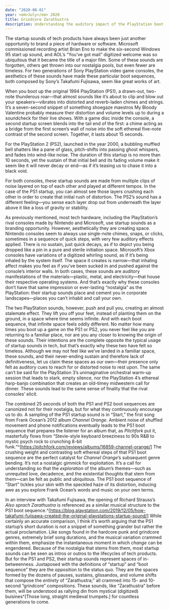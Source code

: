 ```yaml
---
date: "2020-08-01"
year: <em>July</em> 2020
title: Grindcore Zarathustra
description: Understanding the auditory impact of the PlayStation boot sequence.
---
```


The startup sounds of tech products have always been just another opportunity to brand a piece of hardware or software. Microsoft commissioned recording artist Brian Eno to make the six-second Windows 95 start up sound, and AOL’s “You’ve got mail” digitized welcome was so ubiquitous that it became the title of a major film. Some of these sounds are forgotten, others get thrown into our nostalgia pools, but even fewer are timeless. For two generations of Sony PlayStation video game consoles, the aesthetics of these sounds have made these particular boot sequences, both composed by Sony’s Takafumi Fujisawa, seem like great works of art.

When you boot up the original 1994 PlayStation (PS1), a drawn-out, two-note thunderous roar—that almost sounds like it’s about to clip and blow out your speakers—vibrates into distorted and reverb-laden chimes and strings. It’s a seven-second snippet of something shoegaze maestros My Bloody Valentine probably measure their distortion and volume levels up to during a soundcheck for their live shows. With a game disc inside the console, a second startup screen blends into the tail end of the first: a chime acting as a bridge from the first screen’s wall of noise into the soft ethereal five-note contrast of the second screen. Together, it lasts about 15 seconds.

For the PlayStation 2 (PS2), launched in the year 2000, a bubbling muffled bell shatters like a pane of glass, pitch-shifts into passing ghost whispers, and fades into wind-like noise. The duration of this startup is no more than 10 seconds, yet the sustain of that initial bell and its fading volume make it seem like it will never decay or end—as if it’s teasing us to chase it into a black void. 

For both consoles, these startup sounds are made from multiple clips of noise layered on top of each other and played at different tempos. In the case of the PS1 startup, you can almost see those layers crushing each other in order to create that initial rush of distortion. The PS2’s sound has a different feeling—you sense each layer drop out from underneath the layer above it like a loss of gravity or stability.

As previously mentioned, most tech hardware, including the PlayStation’s rival consoles made by Nintendo and Microsoft, use startup sounds as a branding opportunity. However, aesthetically they are creating space. Nintendo consoles seem to always use single-note chimes, snaps, or clicks, sometimes in a sequence of quick steps, with very few auditory effects applied. There is no sustain, just quick decays, as if to depict you being dropped like a pin in a pure and sterile initiation space. Microsoft’s Xbox consoles have variations of a digitized whirling sound, as if it’s being inhaled by the system itself. The space it creates is narrow—that inhaling affect makes you feel as if you’ve been sucked in and pushed against the console’s interior walls. In both cases, these sounds are auditory manifestations of the materials—plastic, metal, and electricity—that house their respective operating systems. And that’s exactly why these consoles don’t have that same impression or ever-lasting “nostalgia” as the PlayStation: their startup sounds place and cement you in corporate landscapes—places you can’t inhabit and call your own.

The two PlayStation sounds, however, push and pull you, creating an almost stalemate effect. They lift you off your feet, instead of planting them on the ground, in a space where time seems infinite. And with each boot sequence, that infinite space feels oddly different. No matter how many times you boot up a game on the PS1 or PS2, you never feel like you are returning to a familiar place, nor are you any closer to knowing the origin of these sounds. Their intentions are the complete opposite the typical usage of startup sounds in tech, but that’s exactly why these two have felt so timeless. Although we may not feel like we’ve landed in a familiar space, these sounds, and their never-ending sustain and therefore lack of definitiveness, let us claim these spaces as our own—their presence only felt as auditory cues to reach for or distorted noise to rest upon. The same can’t be said for the PlayStation 3’s unimaginative orchestral warm-up session that leads to stark, empty silence, nor the PlayStation 4’s ethereal harp-banjo combination that creates an old-timey midwestern call for dinner. These sounds lead to the same sense of finality that the rival consoles’ elicit. 

The combined 25 seconds of both the PS1 and PS2 boot sequences are canonized not for their nostalgia, but for what they continuously encourage us to do. A sampling of the PS1 startup sound is in “Start,” the first song from Frank Ocean’s 2012 album *Channel Orange*. Ambient noise of shuffled movement and phone notifications eventually leads to the PS1 boot sequence that prepares the listener for an album that, as *Pitchfork* put it, masterfully flows from “Stevie-style keyboard breeziness to 90s R&B to mystic psych rock to crunching 8-bit funk.”^[https://pitchfork.com/reviews/albums/16859-channel-orange/] The crushing weight and contrasting soft ethereal steps of that PS1 boot sequence are the perfect catalyst for *Channel Orange*’s subsequent genre bending. It’s not a nostalgic gimmick for exploitation. It’s a call for understanding so that the *exploration* of the album’s themes—such as unrequited love, decadence, and the existential thoughts that stem from them—can be felt as public and ubiquitous. The PS1 boot sequence of “Start” tickles your skin with the speckled haze of its distortion, inducing awe as you explore Frank Ocean’s words and music on your own terms.

In an interview with Takafumi Fujisawa, the opening of Richard Strauss’s *Also sprach Zarathustra* is referenced as a similar musical structure to the PS1 boot sequence.^[https://blog.playstation.com/2019/12/05/how-takafumi-fujisawa-created-the-original-playstations-startup-sound/] While certainly an accurate comparison, I think it’s worth arguing that the PS1 startup’s short duration is not a snippet of something grander but rather the actual proclamation. Like songs found in the hardcore punk and grindcore genres, extremely brief song durations, and the musical variation crammed within them, emphasize the instantaneous moment in which *change* can be engendered. Because of the nostalgia that stems from them, most startup sounds can be seen as intros or outros to the lifecycles of tech products. But for the PS1 and PS2, their startup sounds represent spaces of in-betweenness. Juxtaposed with the definitions of “startup” and “boot sequence” they are the opposition to the status quo. They are the spaces formed by the dozens of pauses, sustains, glissandos, and volume shifts that compose the *entirety* of “Zarathustra;” all crammed into 15- and 10-second “grindcore” compositions. These sounds, like “Zarathustra” before them, will be understood as rallying din from mystical (digitized) buisines^[Those long, straight medieval trumpets.] for countless generations to come. 
